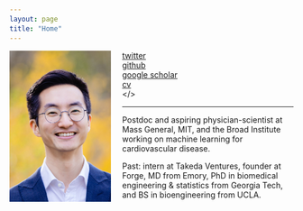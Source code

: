 ```yaml
---
layout: page 
title: "Home"
---
```


<div style="float:left;margin:0 20px 1000px 0">
   <img align="left" src="assets/erik_compressed.jpg" width="180">
</div>

<i class='fa fa-twitter fa-fw'></i>  [twitter](https://twitter.com/erikrtn) <br>
<i class='fa fa-github fa-fw'></i>  [github](https://github.com/erikr) <br>
<i class='fa fa-graduation-cap fa-fw'></i>  [google scholar](https://scholar.google.com/citations?hl=en&user=APy8nq4AAAAJ&view_op=list_works&sortby=pubdate) <br>
<i class='fa fa-file-text fa-fw'></i>  [cv](https://erikreinertsen.com/assets/er_cv.pdf) <br>
<i class='fa fa-envelope fa-fw'></i> <a id="email"></> <br> 

<script>
var email_address = "ereinertsen" + "@" + "mgh.harvard"; email_address += ".edu";
$("#email").attr("href", "mailto:" + email_address).html("email");
</script>

---

Postdoc and aspiring physician-scientist at Mass General, MIT, and the Broad Institute working on machine learning for cardiovascular disease.

Past: intern at Takeda Ventures, founder at Forge, MD from Emory, PhD in biomedical engineering & statistics from Georgia Tech, and BS in bioengineering from UCLA.
